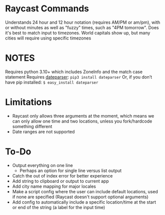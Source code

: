 # Raycast Commands
Understands 24 hour and 12 hour notation (requires AM/PM or am/pm), with or without minutes as well as "fuzzy" times, such as "4PM tomorrow".
Does it's best to match input to timezones. World capitals show up, but many cities will require using specific timezones

# NOTES
Requires python 3.10+ which includes ZoneInfo and the match case statement
Requires [dateparser](https://dateparser.readthedocs.io/en/latest/):
 	`pip3 install dateparser`
 	Or, if you don’t have pip installed:
	`$ easy_install dateparser` 


# Limitations
* Raycast only allows three arguments at the moment, which means we can only allow one time and two locations, unless you fork/hardcode something different
* Date ranges are not supported


# To-Do
- Output everything on one line
	- Perhaps an option for single line versus list output
- Catch the out of index error for better experience
- Add string to clipboard or output to current app
- Add city name mapping for major locales
- Make a script config where the user can include default locations, used if none are specified (Raycast doesn't support optional arguments)
- Add config to automatically include a specific location/time at the start or end of the string (a label for the input time)